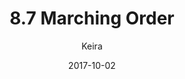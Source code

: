 ---
title: '8.7 Marching Order'
alt: 'Mysteries of the Arcana'
date: '2017-10-02'
author: 'Keira'
artist: 'Keira'
chapter: '8 Void Where Prohibited'
filler: false
---